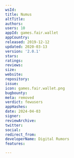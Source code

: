 ```yaml
---
wsId: 
title: Numus
altTitle: 
authors: 
users: 10
appId: games.fair.wallet
appCountry: 
released: 2019-12-12
updated: 2020-03-13
version: '2.0.1'
stars: 
ratings: 
reviews: 
size: 
website: 
repository: 
issue: 
icon: games.fair.wallet.png
bugbounty: 
meta: removed
verdict: fewusers
appHashes: 
date: 2024-04-03
signer: 
reviewArchive: 
twitter: 
social: 
redirect_from: 
developerName: Digital Rumors
features: 

---
```


